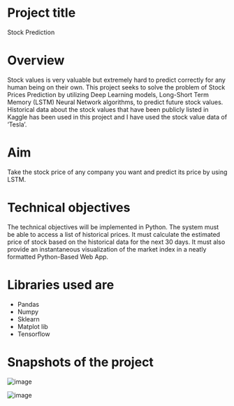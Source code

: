 # Project title
Stock Prediction

# Overview
Stock values is very valuable but extremely hard to predict correctly for any human being on their own. This project seeks to solve the problem of Stock Prices Prediction by utilizing Deep Learning models, Long-Short Term Memory (LSTM) Neural Network algorithms, to predict future stock values. Historical data about the stock values that have been publicly listed in Kaggle has been used in this project and I have used the stock value data of ‘Tesla’.

# Aim
Take the stock price of any company you want and predict its price by using LSTM.

# Technical objectives
The technical objectives will be implemented in Python. The system must be able to access a list of historical prices. It must calculate the estimated price of stock based on the historical data for the next 30 days. It must also provide an instantaneous visualization of the market index in a neatly formatted Python-Based Web App.

# Libraries used are
- Pandas 
- Numpy
- Sklearn
- Matplot lib
- Tensorflow

# Snapshots of the project
![image](https://github.com/AyushiSahu18/Bharat-Intern-Task-1/assets/129952366/6e7f2dc7-a826-4c29-822e-33163532d55b)

![image](https://github.com/AyushiSahu18/Bharat-Intern-Task-1/assets/129952366/1e7c281f-91d4-4195-b98b-d52a7fd1833b)




